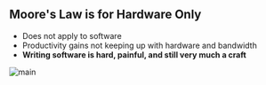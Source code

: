 ## Moore's Law is for Hardware Only

- Does not apply to software
- Productivity gains not keeping up with hardware and bandwidth
- **Writing software is hard, painful, and still very much a craft**

![main](/img/moores-law.png)
